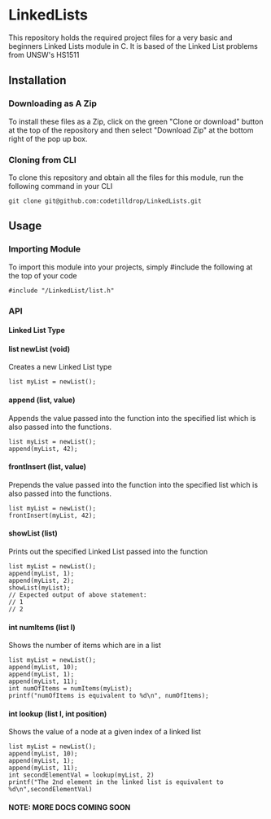 # LinkedLists

This repository holds the required project files for a very basic and beginners Linked Lists module in C. It is based of the Linked List problems from UNSW's HS1511

## Installation

### Downloading as A Zip

To install these files as a Zip, click on the green "Clone or download" button at the top of the repository and then select "Download Zip" at the bottom right of the pop up box. 

### Cloning from CLI

To clone this repository and obtain all the files for this module, run the following command in your CLI

```
git clone git@github.com:codetilldrop/LinkedLists.git
```

## Usage
### Importing Module

To import this module into your projects, simply #include the following at the top of 
your code

```
#include "/LinkedList/list.h"
```

### API
#### Linked List Type
#### list newList (void)

Creates a new Linked List type

```
list myList = newList();
```

#### append (list, value)

Appends the value passed into the function into the specified list which is also passed into the functions.

```
list myList = newList();
append(myList, 42);
```

#### frontInsert (list, value)

Prepends the value passed into the function into the specified list which is also passed into the functions.

```
list myList = newList();
frontInsert(myList, 42);
```

#### showList (list)

Prints out the specified Linked List passed into the function

```
list myList = newList();
append(myList, 1);
append(myList, 2);
showList(myList);
// Expected output of above statement: 
// 1
// 2
```

#### int numItems (list l)

Shows the number of items which are in a list

```
list myList = newList();
append(myList, 10);
append(myList, 1);
append(myList, 11);
int numOfItems = numItems(myList);
printf("numOfItems is equivalent to %d\n", numOfItems);
```

#### int lookup (list l, int position)

Shows the value of a node at a given index of a linked list

```
list myList = newList();
append(myList, 10);
append(myList, 1);
append(myList, 11);
int secondElementVal = lookup(myList, 2)
printf("The 2nd element in the linked list is equivalent to %d\n",secondElementVal)
```
#### NOTE: MORE DOCS COMING SOON 
